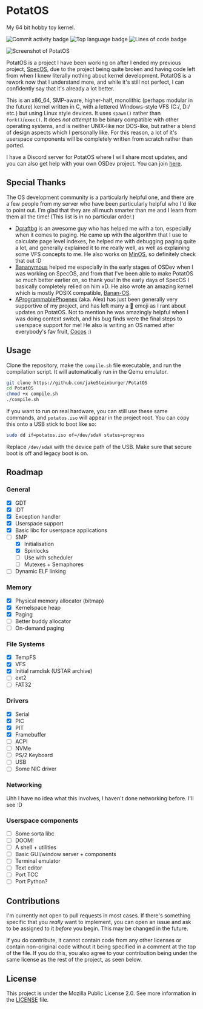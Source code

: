 # PotatOS
My 64 bit hobby toy kernel.

![Commit activity badge](https://img.shields.io/github/commit-activity/m/jakeSteinburger/PotatOS/main?style=plastic)
![Top language badge](https://img.shields.io/github/languages/top/jakeSteinburger/PotatOS?style=plastic&label=C)
![Lines of code badge](https://tokei.rs/b1/github/jakeSteinburger/PotatOS)

![Screenshot of PotatOS](https://raw.githubusercontent.com/jakeSteinburger/PotatOS/refs/heads/main/screenshots/screenshot1.png)

PotatOS is a project I have been working on after I ended my previous project, [SpecOS](https://github.com/jakeSteinburger/SpecOS), due to the project being quite broken and having code left from when I knew literally nothing about kernel development. PotatOS is a rework now that I understand more, and while it's still not perfect, I can confidently say that it's already a lot better.

This is an x86_64, SMP-aware, higher-half, monolithic (perhaps modular in the future) kernel written in C, with a lettered Windows-style VFS (C:/, D:/ etc.) but using Linux style devices. It uses `spawn()` rather than `fork()`/`exec()`. It does *not attempt* to be binary compatible with other operating systems, and is neither UNIX-like nor DOS-like, but rather a blend of design aspects which I personally like. For this reason, a lot of it's userspace components will be completely written from scratch rather than ported.

I have a Discord server for PotatOS where I will share most updates, and you can also get help with your own OSDev project. You can join [here](https://discord.gg/hPg9S2F2nD).

## Special Thanks
The OS development community is a particularly helpful one, and there are a few people from my server who have been particularly helpful who I'd like to point out. I'm glad that they are all much smarter than me and I learn from them all the time! (This list is in no particular order.)

- [Dcraftbg](https://github.com/Dcraftbg) is an awesome guy who has helped me with a ton, especially when it comes to paging. He came up with the algorithm that I use to calculate page level indexes, he helped me with debugging paging quite a lot, and generally explained it to me really well, as well as explaining some VFS concepts to me. He also works on [MinOS](https://github.com/Dcraftbg/MinOS), so definitely check that out :D
- [Bananymous](https://github.com/Bananymous) helped me especially in the early stages of OSDev when I was working on SpecOS, and from that I've been able to make PotatOS so much better earlier on, so thank you! In the early days of SpecOS I basically completely relied on him xD. He also wrote an amazing kernel which is mostly POSIX compatible, [Banan-OS](https://github.com/Bananymous/banan-os).
- [AProgrammablePhoenex](https://github.com/AProgrammablePhoenix) (aka. Alex) has just been generally very supportive of my project, and has left many a 🌳 emoji as I rant about updates on PotatOS. Not to mention he was amazingly helpful when I was doing context switch, and his bug finds were the final steps to userspace support for me! He also is writing an OS named after everybody's fav fruit, [Cocos](https://github.com/AProgrammablePhoenix/Cocos) :)

## Usage
Clone the repository, make the `compile.sh` file executable, and run the compilation script. It will automatically run in the Qemu emulator.
```bash
git clone https://github.com/jakeSteinburger/PotatOS
cd PotatOS
chmod +x compile.sh
./compile.sh
```
If you want to run on real hardware, you can still use these same commands, and `potatos.iso` will appear in the project root. You can copy this onto a USB stick to boot like so:
```bash
sudo dd if=potatos.iso of=/dev/sdaX status=progress
```
Replace `/dev/sdaX` with the device path of the USB. Make sure that secure boot is off and legacy boot is on.

## Roadmap
### General
- [X] GDT
- [X] IDT
- [X] Exception handler
- [X] Userspace support
- [X] Basic libc for userspace applications
- [ ] SMP
    - [X] Initialisation
    - [X] Spinlocks
    - [ ] Use with scheduler
    - [ ] Mutexes + Semaphores
- [ ] Dynamic ELF linking

### Memory
- [X] Physical memory allocator (bitmap)
- [X] Kernelspace heap
- [X] Paging
- [ ] Better buddy allocator
- [ ] On-demand paging

### File Systems
- [X] TempFS
- [X] VFS
- [X] Initial ramdisk (USTAR archive)
- [ ] ext2
- [ ] FAT32

### Drivers
- [X] Serial
- [X] PIC
- [X] PIT
- [X] Framebuffer
- [ ] ACPI
- [ ] NVMe
- [ ] PS/2 Keyboard
- [ ] USB
- [ ] Some NIC driver

### Networking
Uhh I have no idea what this involves, I haven't done networking before. I'll see :D

### Userspace components
- [ ] Some sorta libc
- [ ] DOOM!
- [ ] A shell + utilities
- [ ] Basic GUI/window server + components
- [ ] Terminal emulator
- [ ] Text editor
- [ ] Port TCC
- [ ] Port Python?

## Contributions
I'm currently not open to pull requests in most cases. If there's something specific that you *really* want to implement, you can open an issue and ask to be assigned to it *before* you begin. This may be changed in the future.

If you do contribute, it cannot contain code from any other licenses or contain non-original code without it being specified in a comment at the top of the file. If you do this, you also agree to your contribution being under the same license as the rest of the project, as seen below.

## License
This project is under the Mozilla Public License 2.0. See more information in the [LICENSE](https://github.com/jakeSteinburger/PotatOS/blob/main/LICENSE) file.